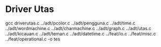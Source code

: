 # Driver Utas
gcc driverutas.c ../adt/pcolor.c ../adt/pengguna.c ../adt/time.c ../adt/wordmachine.c ../adt/charmachine.c ../adt/graph.c ../adt/utas.c ../adt/kicauan.c ../adt/teman.c ../adt/datetime.c ../feat/io.c ../feat/misc.c ../feat/operational.c  -o tes 
